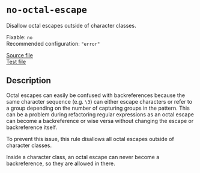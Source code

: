# `no-octal-escape`

Disallow octal escapes outside of character classes.

Fixable: `no` <br> Recommended configuration: `"error"`

[Source file](https://github.com/RunDevelopment/eslint-plugin-clean-regex/blob/master/lib/rules/no-octal-escape.js) <br> [Test file](https://github.com/RunDevelopment/eslint-plugin-clean-regex/blob/master/tests/lib/rules/no-octal-escape.js)


## Description

Octal escapes can easily be confused with backreferences because the same character sequence (e.g. `\3`) can either escape characters or refer to a group depending on the number of capturing groups in the pattern.
This can be a problem during refactoring regular expressions as an octal escape can become a backreference or wise versa without changing the escape or backreference itself.

To prevent this issue, this rule disallows all octal escapes outside of character classes.

Inside a character class, an octal escape can never become a backreference, so they are allowed in there.
